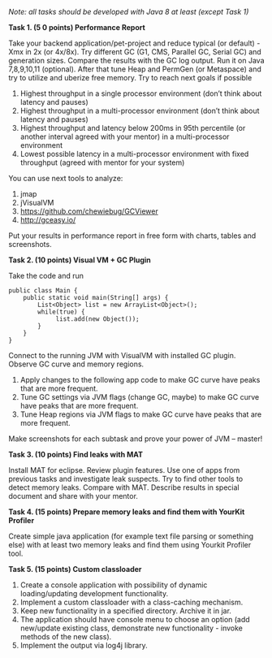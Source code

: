 *Note: all tasks should be developed with Java 8 at least (except Task 1)*

**Task 1. (5 0 points) Performance Report**

Take your backend application/pet-project and reduce typical (or default) -Xmx in 2x (or 4x/8x). Try different GC (G1, CMS, Parallel GC, Serial GC) and generation sizes. Compare the results with the GC log output. Run it on Java 7,8,9,10,11 (optional). After that tune Heap and PermGen (or Metaspace) and try to utilize and uberize free memory. 
Try to reach next goals if possible
1. Highest throughput in a single processor environment (don’t think about latency and pauses)
2. Highest throughput in a multi-processor environment (don’t think about latency and pauses)
3. Highest throughput and latency below 200ms in 95th percentile (or another interval agreed with your mentor)  in a multi-processor environment
4. Lowest possible latency in a multi-processor environment with fixed throughput (agreed with mentor for your system)

You can use next tools to analyze:
1. jmap
2. jVisualVM
3. https://github.com/chewiebug/GCViewer
4. http://gceasy.io/

Put your results in performance report in free form with charts, tables and screenshots.

**Task 2. (10 points) Visual VM + GC Plugin**

Take the code and run
```
public class Main {
    public static void main(String[] args) {
        List<Object> list = new ArrayList<Object>();
        while(true) {
             list.add(new Object());
        }
    }
}
```
Connect to the running JVM with VisualVM with installed GC plugin. Observe GC curve and memory regions.
1. Apply changes to the following app code to make GC curve have peaks that are more frequent.
2. Tune GC settings via JVM flags (change GC, maybe) to make GC curve have peaks that are more frequent.
3. Tune Heap regions via JVM flags to make GC curve have peaks that are more frequent.

Make screenshots for each subtask and prove your power of JVM – master!

**Task 3. (10 points) Find leaks with MAT**

Install MAT for eclipse. Review plugin features. Use one of apps from previous tasks and investigate leak suspects. Try to find other tools to detect memory leaks. Compare with MAT. Describe results in special document and share with your mentor.

**Task 4. (15 points) Prepare memory leaks and find them with YourKit Profiler**

Create simple java application (for example text file parsing or something else) with at least two memory leaks and find them using Yourkit Profiler tool.


**Task 5. (15 points) Custom classloader**

1. Create a console application with possibility of dynamic loading/updating development functionality.
2. Implement a custom classloader with a class-caching mechanism. 
3. Keep new functionality in a specified directory. Archive it in jar.
4. The application should have console menu to choose an option (add new/update existing class, demonstrate new functionality - invoke methods of the new class). 
5. Implement the output via log4j library.
